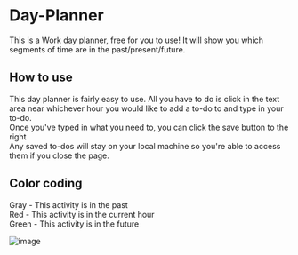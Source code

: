 # Day-Planner

This is a Work day planner, free for you to use! It will show you which segments of time are in the past/present/future.

## How to use

This day planner is fairly easy to use. All you have to do is click in the text area near whichever hour you would like to add a to-do to and type in your to-do.\
Once you've typed in what you need to, you can click the save button to the right\
Any saved to-dos will stay on your local machine so you're able to access them if you close the page.

## Color coding

Gray - This activity is in the past\
Red - This activity is in the current hour\
Green - This activity is in the future

![image](https://user-images.githubusercontent.com/67337458/227737620-b4dcded0-9bd0-4537-9ad5-fcd619ee50c6.png)
